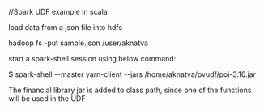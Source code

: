 //Spark UDF example in scala

load data from a json file into hdfs

hadoop fs -put sample.json /user/aknatva

start a spark-shell session using below command:

$ spark-shell --master yarn-client --jars /home/aknatva/pvudf/poi-3.16.jar

The financial library jar is added to class path, since one of the functions will be used in the UDF
